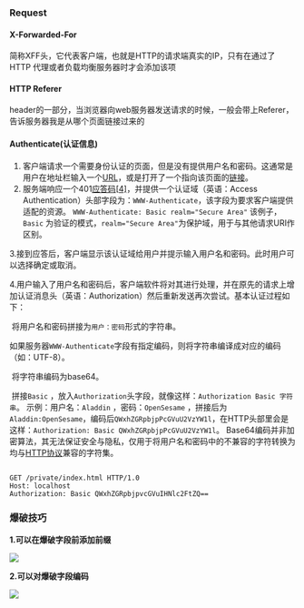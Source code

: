 ### Request

#### **X-Forwarded-For**

简称XFF头，它代表客户端，也就是HTTP的请求端真实的IP，只有在通过了HTTP 代理或者负载均衡服务器时才会添加该项

#### HTTP Referer

header的一部分，当浏览器向web服务器发送请求的时候，一般会带上Referer，告诉服务器我是从哪个页面链接过来的

#### Authenticate(认证信息)

1. 客户端请求一个需要身份认证的页面，但是没有提供用户名和密码。这通常是用户在地址栏输入一个[URL](https://zh.wikipedia.org/wiki/URL)，或是打开了一个指向该页面的[链接](https://zh.wikipedia.org/wiki/超链接)。
2. 服务端响应一个401[应答码](https://zh.wikipedia.org/wiki/HTTP状态码)[[4\]](https://zh.wikipedia.org/wiki/HTTP基本认证#cite_note-section-11-4)，并提供一个认证域（英语：Access Authentication）头部字段为：`WWW-Authenticate`，该字段为要求客户端提供适配的资源。 `WWW-Authenticate: Basic realm="Secure Area"` 该例子，`Basic` 为验证的模式，`realm="Secure Area"`为保护域，用于与其他请求URI作区别。

​	3.接到应答后，客户端显示该认证域给用户并提示输入用户名和密码。此时用户可以选择确定或取消。

​	4.用户输入了用户名和密码后，客户端软件将对其进行处理，并在原先的请求上增加认证消息头（英语：Authorization）然后重新发送再次尝试。基本认证过程如下：

​			将用户名和密码拼接为`用户：密码`形式的字符串。

​			如果服务器`WWW-Authenticate`字段有指定编码，则将字符串编译成对应的编码（如：UTF-8）。

​			将字符串编码为base64。

​			拼接`Basic` ，放入`Authorization`头字段，就像这样：`Authorization Basic 字符串`。 示例：用户名：`Aladdin` ，密码：`OpenSesame` ，拼接后为`Aladdin:OpenSesame`，编码后`QWxhZGRpbjpPcGVuU2VzYW1l`，在HTTP头部里会是这样：`Authorization: Basic QWxhZGRpbjpPcGVuU2VzYW1l`。 Base64编码并非加密算法，其无法保证安全与隐私，仅用于将用户名和密码中的不兼容的字符转换为均与[HTTP协议](https://zh.wikipedia.org/wiki/HTTP协议)兼容的字符集。

```

GET /private/index.html HTTP/1.0
Host: localhost
Authorization: Basic QWxhZGRpbjpvcGVuIHNlc2FtZQ==
```



### 爆破技巧

**1.可以在爆破字段前添加前缀**

![](D:\CTF\文档\BP抓包学习\字段前缀添加.jpg)

**2.可以对爆破字段编码**

![](D:\CTF\文档\BP抓包学习\对爆破字段编码.jpg)

